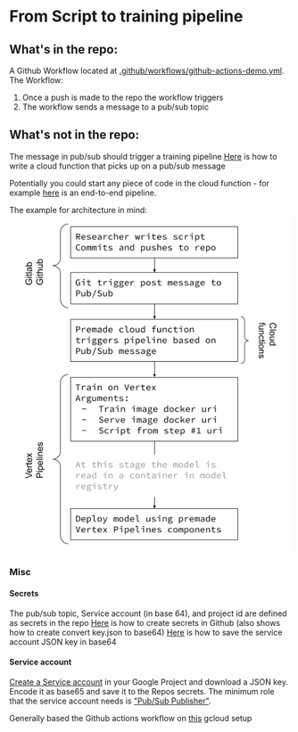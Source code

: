 # From Script to training pipeline
## What's in the repo:
A Github Workflow located at [.github/workflows/github-actions-demo.yml](https://github.com/jy2k/github-actions-test/tree/main/.github/workflows).
The Workflow:
1. Once a push is made to the repo the workflow triggers
2. The workflow sends a message to a pub/sub topic

## What's not in the repo:
The message in pub/sub should trigger a training pipeline
[Here](https://cloud.google.com/vertex-ai/docs/pipelines/trigger-pubsub) is how to write a cloud function that picks up on a pub/sub message

Potentially you could start any piece of code in the cloud function - for example [here](https://github.com/jy2k/Kubeflow-v2-end-to-end) is an end-to-end pipeline.

The example for architecture in mind:
![Screenshot](CI_CD_CT.png)

### Misc
#### Secrets
The pub/sub topic, Service account (in base 64), and project id are defined as secrets in the repo
[Here](https://damienaicheh.github.io/github/actions/2021/04/15/environment-variables-secrets-github-actions-en.html) is how to create secrets in Github (also shows how to create convert key.json to base64)
[Here](https://medium.com/firebase-developers/create-automatic-firestore-backups-with-github-actions-abb12eef86a0) is how to save the service account JSON key in base64

#### Service account
[Create a Service account](https://cloud.google.com/iam/docs/creating-managing-service-accounts#creating) in your Google Project and download a JSON key. Encode it as base65 and save it to the Repos secrets.
The minimum role that the service account needs is ["Pub/Sub Publisher"](https://cloud.google.com/iam/docs/understanding-roles#pub-sub-roles).

Generally based the Github actions workflow on [this](https://github.com/google-github-actions/setup-gcloud) gcloud setup
